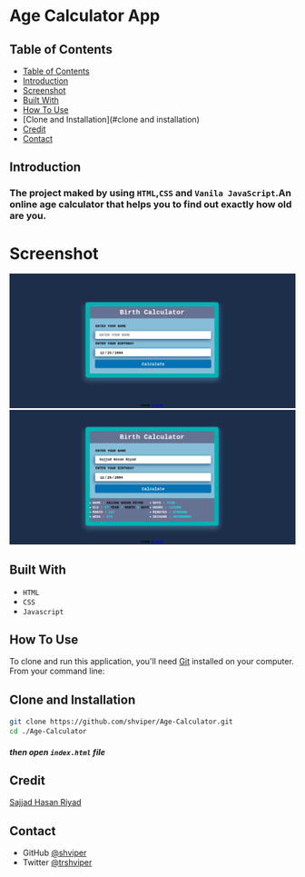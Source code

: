 # Age Calculator App 

## Table of Contents
- [Table of Contents](#table-of-contents)
- [Introduction](#introduction)
- [Screenshot](#screenshot)
- [Built With](#built-with)
- [How To Use](#how-to-use)
- [Clone and Installation](#clone and installation)
- [Credit](#credit)
- [Contact](#contact)

## Introduction
### The project maked by using `HTML`,`CSS` and `Vanila JavaScript`.An online age calculator that helps you to find out exactly how old are you.
# Screenshot
![screenshot](https://github.com/shviper/Age-Calculator/blob/master/assets/img/img-1.png)
![screenshot](https://github.com/shviper/Age-Calculator/blob/master/assets/img/img-2.png)

## Built With

-   `HTML`
-   `CSS`
-   `Javascript`
## How To Use

To clone and run this application, you'll need [Git](https://git-scm.com) installed on your computer. From your command line:

## Clone and Installation

```bash
git clone https://github.com/shviper/Age-Calculator.git
cd ./Age-Calculator
```
##### then open `index.html` file
## Credit
[Sajjad Hasan Riyad](https://www.facebook.com/shviper)
## Contact

-   GitHub [@shviper](https://www.github.com/shviper)
-   Twitter [@trshviper](https://www.twitter.com/trshviper)

